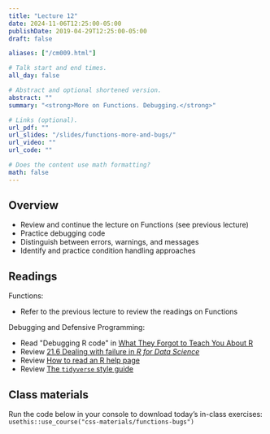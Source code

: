 ```yaml
---
title: "Lecture 12"
date: 2024-11-06T12:25:00-05:00
publishDate: 2019-04-29T12:25:00-05:00
draft: false

aliases: ["/cm009.html"]

# Talk start and end times.
all_day: false

# Abstract and optional shortened version.
abstract: ""
summary: "<strong>More on Functions. Debugging.</strong>"

# Links (optional).
url_pdf: ""
url_slides: "/slides/functions-more-and-bugs/"
url_video: ""
url_code: ""

# Does the content use math formatting?
math: false
---
```




## Overview

* Review and continue the lecture on Functions (see previous lecture)
* Practice debugging code 
* Distinguish between errors, warnings, and messages
* Identify and practice condition handling approaches

<!--
* Introduce `traceback()` and explain how to read it
-->


## Readings

Functions:
* Refer to the previous lecture to review the readings on Functions

Debugging and Defensive Programming:
* Read "Debugging R code" in [What They Forgot to Teach You About R](https://rstats.wtf/debugging-r)
* Review [21.6 Dealing with failure in *R for Data Science*](http://r4ds.had.co.nz/iteration.html#dealing-with-failure)
* Review [How to read an R help page](http://socviz.co/appendix.html#how-to-read-an-r-help-page)
* Review [The `tidyverse` style guide](http://style.tidyverse.org/)


## Class materials

Run the code below in your console to download today’s in-class exercises: `usethis::use_course("css-materials/functions-bugs")`

<!--
In-class materials (exercises and code) will be posted here shortly before class.

UPDATE FALL 24: THIS IS THE OLD FOLDER WHICH I DID NOT USE THIS TIME
Run the code below in your console to download today’s in-class exercises: `usethis::use_course("css-materials/debugging-and-defensive-programming")`
-->

<!--
* [Bugs and styling code](/notes/style-guide/)
* [Debugging and condition handling](/notes/condition-handling/)
* [*Naming things*](http://www2.stat.duke.edu/~rcs46/lectures_2015/01-markdown-git/slides/naming-slides/naming-slides.pdf) - by Jenny Bryan. A concise guide to naming files.
-->
